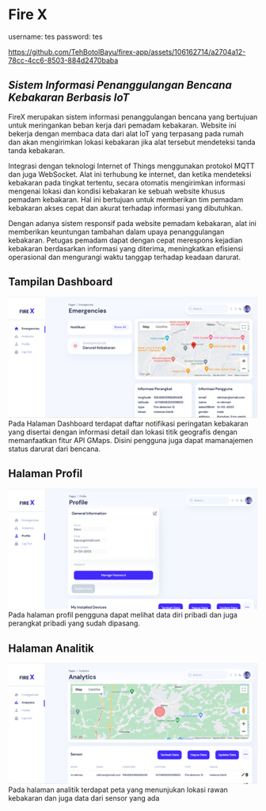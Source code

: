 # Fire X

username: tes
password: tes

https://github.com/TehBotolBayu/firex-app/assets/106162714/a2704a12-78cc-4cc6-8503-884d2470baba

## _Sistem Informasi Penanggulangan Bencana Kebakaran Berbasis IoT_

 FireX merupakan sistem informasi penanggulangan bencana yang bertujuan untuk meringankan beban kerja dari pemadam kebakaran. Website ini bekerja dengan membaca data dari alat IoT yang terpasang pada rumah dan akan mengirimkan lokasi kebakaran jika alat tersebut mendeteksi tanda tanda kebakaran. 
 
Integrasi dengan teknologi Internet of Things menggunakan protokol MQTT dan juga WebSocket. Alat ini terhubung ke internet, dan ketika mendeteksi kebakaran pada tingkat tertentu, secara otomatis mengirimkan informasi mengenai lokasi dan kondisi kebakaran ke sebuah website khusus pemadam kebakaran. Hal ini bertujuan untuk memberikan tim pemadam kebakaran akses cepat dan akurat terhadap informasi yang dibutuhkan.

Dengan adanya sistem responsif pada website pemadam kebakaran, alat ini memberikan keuntungan tambahan dalam upaya penanggulangan kebakaran. Petugas pemadam dapat dengan cepat merespons kejadian kebakaran berdasarkan informasi yang diterima, meningkatkan efisiensi operasional dan mengurangi waktu tanggap terhadap keadaan darurat.

## Tampilan Dashboard
![Profile Page](https://raw.githubusercontent.com/TehBotolBayu/firex-app/master/images/Capture2.PNG)
Pada Halaman Dashboard terdapat daftar notifikasi peringatan kebakaran yang disertai dengan informasi detail dan lokasi titik geografis dengan memanfaatkan fitur API GMaps. Disini pengguna juga dapat mamanajemen status darurat dari bencana.
## Halaman Profil
![Profile Page](https://raw.githubusercontent.com/TehBotolBayu/firex-app/master/images/3.PNG)
Pada halaman profil pengguna dapat melihat data diri pribadi dan juga perangkat pribadi yang sudah dipasang.
## Halaman Analitik
![Profile Page](https://raw.githubusercontent.com/TehBotolBayu/firex-app/master/images/Capture.PNG)
Pada halaman analitik terdapat peta yang menunjukan lokasi rawan kebakaran dan juga data dari sensor yang ada
